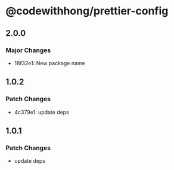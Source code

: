 # @codewithhong/prettier-config

## 2.0.0

### Major Changes

- 18f32e1: New package name

## 1.0.2

### Patch Changes

- 4c379e1: update deps

## 1.0.1

### Patch Changes

- update deps
